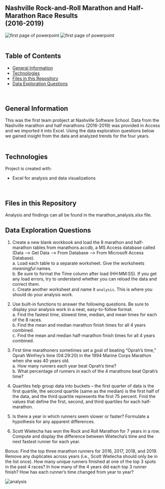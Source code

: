 ## Nashville Rock-and-Roll Marathon and Half-Marathon Race Results <br> (2016-2019)

![first page of powerpoint](../main/images/marathon2.png)
![first page of powerpoint](../main/images/marathon1.jpeg)
<br>
<br>

## Table of Contents
* [General Information](#general-information)
* [Technologies](#technologies)
* [Files in this Repository](#files)
* [Data Exploration Questions](#data)
<br>

## <a name="general-information"></a>General Information
This was the first team probject at Nashville Software School.  Data from the Nashville marathon and half marathons (2016-2019) was provided in Access and we imported it into Excel.  Using the data exploration questions below we gained insight from the data and analyzed trends for the four years.  
<br>

## <a name="technologies"></a>Technologies
Project is created with:
* Excel for analysis and data visualizations
<br>

## <a name="files"></a>Files in this Repository
Analysis and findings can all be found in the marathon_analysis.xlsx file.
<br>

## <a name="data"></a>Data Exploration Questions
1. Create a new blank workbook and load the 8 marathon and half-marathon tables from marathons.accdb, a MS Access database called (Data --> Get Data --> From Database --> From Microsoft Access Database).  
    a. Load each table to a separate worksheet. Give the worksheets *_meaningful_* names.  
    b. Be sure to format the Time column after load (HH:MM:SS). If you get any load errors, try to understand whether you can reload the data and correct them.  
    c. Create another worksheet and name it `analysis`. This is where you should do your analysis work.  

2. Use built-in functions to answer the following questions. Be sure to display your analysis work in a neat, easy-to-follow format.    
    a. Find the fastest time, slowest time, median, and mean times for each of the 8 races.  
    b. Find the mean and median marathon finish times for all 4 years combined.  
    c. Find the mean and median half-marathon finish times for all 4 years combined.  

3. First time marathoners sometimes set a goal of beating “Oprah’s time,” Oprah Winfrey’s time (04:29:20) in the 1994 Marine Corps Marathon when she was 40 years old.  
        a. How many runners each year beat Oprah’s time?  
        b. What percentage of runners in each of the 4 marathons beat Oprah’s time?  

4. Quartiles help group data into buckets – the first quarter of data is the first quartile, the second quartile (same as the median) is the first half of the data, and the third quartile represents the first 75 percent. Find the values that define the first, second, and third quartiles for each half-marathon. 

5. Is there a year in which runners seem slower or faster? Formulate a hypothesis for any apparent differences.

6. Scott Wietecha has won the Rock and Roll Marathon for 7 years in a row. Compute and display the difference between Wietecha’s time and the next fastest runner for each year.

Bonus: Find the top three marathon runners for 2016, 2017, 2018, and 2019. Remove any duplicates across years (i.e., Scott Wietecha should only be in the list once). How many unique runners finished at one of the top 3 spots in the past 4 races? In how many of the 4 years did each top 3 runner finish? How has each runner’s time changed from year to year?

![analysis](../main/images/analysis1.jpg)
